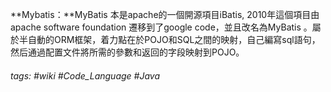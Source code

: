 **Mybatis：**MyBatis 本是apache的一個開源項目iBatis, 2010年這個項目由apache software foundation 遷移到了google code，並且改名為MyBatis 。屬於半自動的ORM框架，着力點在於POJO和SQL之間的映射，自己編寫sql語句，然后通過配置文件將所需的參數和返回的字段映射到POJO。

###### tags: #wiki #Code_Language #Java 